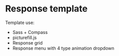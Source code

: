 # Response template
Template use:
<ul>
  <li>Sass + Compass</li>
  <li>picturefill.js</li>
  <li>Response grid</li>
  <li>Response menu with 4 type animation dropdown</li>
</ul>
